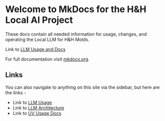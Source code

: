 # Welcome to MkDocs for the H&H Local AI Project 

These docs contain all needed information for usage, changes, and operating the Local LLM for H&H Molds. 

Link to [LLM Usage and Docs](https://dawson-b23.github.io/HHDocs/llm-usage/)

For full documentation visit [mkdocs.org](https://www.mkdocs.org).

## Links
You can also navigate to anything on this site via the sidebar, but here are the links - 

- Link to [LLM Usage](https://dawson-b23.github.io/HHDocs/llm-usage/)
- Link to [LLM Architecture](https://dawson-b23.github.io/HHDocs/llm-arch/)
- Link to [UV Usage Docs](https://dawson-b23.github.io/HHDocs/uv/)


